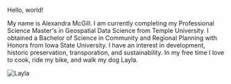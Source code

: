 Hello, world!

My name is Alexandra McGill. I am currently completing my Professional Science Master's in Geospatial Data Science from Temple University. I obtained a Bachelor of Science in Community and Regional Planning with Honors from Iowa State University. I have an interest in development, historic preservation, transporation, and sustainability. In my free time I love to cook, ride my bike, and walk my dog Layla.

![Layla](https://user-images.githubusercontent.com/112013368/235487811-8906938a-ccb5-4c31-8ff1-9483ffb58edd.jpg)
